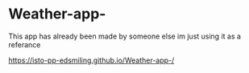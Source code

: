# Weather-app-
This app has already been made by someone else im just using it as a referance

https://isto-pp-edsmiling.github.io/Weather-app-/
